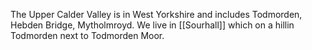 The Upper Calder Valley is in West Yorkshire and includes Todmorden, Hebden Bridge, Mytholmroyd. We live in [[Sourhall]] which on a hillin Todmorden next to Todmorden Moor.
